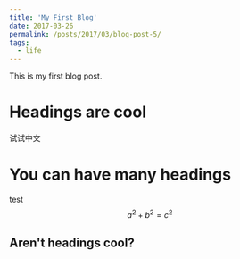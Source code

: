 ```yaml
---
title: 'My First Blog'
date: 2017-03-26
permalink: /posts/2017/03/blog-post-5/
tags:
  - life
---
```


This is my first blog post.


Headings are cool
======
试试中文


You can have many headings
======
test $$a^2+b^2=c^2$$


Aren't headings cool?
------
